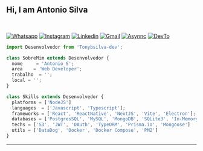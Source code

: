 
## Hi, I am Antonio Silva
<br />

[![Whatsapp](https://img.shields.io/badge/WhatsApp-25D366?style=for-the-badge&logo=whatsapp&logoColor=white)](https://api.whatsapp.com/send?phone=5583987308551)
[![Instagram](https://img.shields.io/badge/Instagram-E4405F?style=for-the-badge&logo=instagram&logoColor=white)](http://instagram.com/tonybsilva/)
[![Linkedin](https://img.shields.io/badge/LinkedIn-0077B5?style=for-the-badge&logo=linkedin&logoColor=white)](http://linkedin.com/in/tony-silva/)
[![Gmail](https://img.shields.io/badge/Gmail-D14836?style=for-the-badge&logo=gmail&logoColor=white)](mailto:tonybsilvadev@gmail.com?subject=Hello%20again)
[![Asynnc](https://img.shields.io/badge/ASYNNC-FF9000?style=for-the-badge&logo=About.me&logoColor=white)](https://github.com/Asynnc)
[![DevTo](https://img.shields.io/badge/dev.to-0A0A0A?style=for-the-badge&logo=devdotto&logoColor=white)](https://dev.to/tonybsilvadev)


```ts
import Desenvolvedor from 'Tonybsilva-dev';

class SobreMim extends Desenvolvedor {
  nome     = 'Antonio S';
  area    = 'Web Developer';
  trabalho  = '';
  local = '';
}

class Skills extends Desenvolvedor {
  platforms = ['NodeJS']
  languages  = ['Javascript', 'Typescript'];
  frameworks = ['React', 'ReactNative', 'NextJS', 'Vite', 'Electron'];
  databases = ['PostgresSQL', 'MySQL', 'MongoDB', 'SQLite3', 'In-Memory', 'Redis']
  techs = ['S3', 'JWT', 'OAuth', 'TypeORM', 'Prisma.io', 'Mongoose']
  utils = ['DataDog', 'Docker', 'Docker Compose', 'PM2']
}
```
</p>
<hr>
